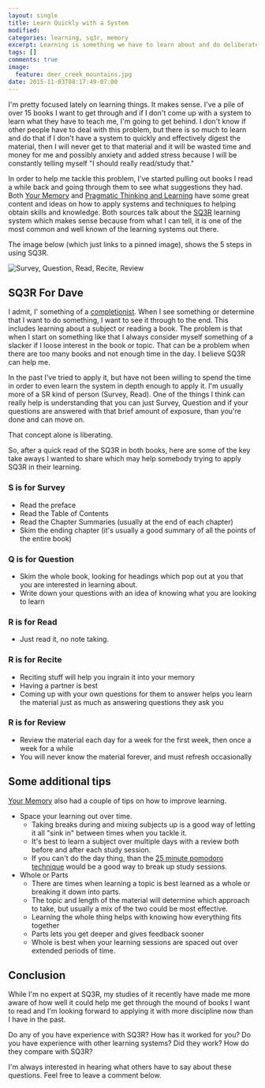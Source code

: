 ```yaml
---
layout: single
title: Learn Quickly with a System
modified:
categories: learning, sq3r, memory
excerpt: Learning is something we have to learn about and do deliberately.
tags: []
comments: true
image:
  feature: deer_creek_mountains.jpg
date: 2015-11-03T08:17:49-07:00
---
```


I'm pretty focused lately on learning things. It makes sense. I've a pile of over 15 books I want to get through and if I don't come up with a system to learn what they have to teach me, I'm going to get behind. I don't know if other people have to deal with this problem, but there is so much to learn and do that if I don't have a system to quickly and effectively digest the material, then I will never get to that material and it will be wasted time and money for me and possibly anxiety and added stress because I will be constantly telling myself "I should really read/study that."

In order to help me tackle this problem, I've started pulling out books I read a while back and going through them to see what suggestions they had. Both [Your Memory][memory] and [Pragmatic Thinking and Learning][learning] have some great content and ideas on how to apply systems and techniques to helping obtain skills and knowledge. Both sources talk about the [SQ3R][sq3r] learning system which makes sense because from what I can tell, it is one of the most common and well known of the learning systems out there.

The image below (which just links to a pinned image), shows the 5 steps in using SQ3R.

![Survey, Question, Read, Recite, Review][sq3r_image]

## SQ3R For Dave

I admit, I' something of a [completionist][completionist]. When I see something or determine that I want to do something, I want to see it through to the end. This includes learning about a subject or reading a book. The problem is that when I start on something like that I always consider myself something of a slacker if I loose interest in the book or topic. That can be a problem when there are too many books and not enough time in the day. I believe SQ3R can help me.

In the past I've tried to apply it, but have not been willing to spend the time in order to even learn the system in depth enough to apply it. I'm usually more of a SR kind of person (Survey, Read). One of the things I think can really help is understanding that you can just Survey, Question and if your questions are answered with that brief amount of exposure, than you're done and can move on.

That concept alone is liberating.

So, after a quick read of the SQ3R in both books, here are some of the key take aways I wanted to share which may help somebody trying to apply SQ3R in their learning.

### S is for Survey

- Read the preface
- Read the Table of Contents
- Read the Chapter Summaries (usually at the end of each chapter)
- Skim the ending chapter (it's usually a good summary of all the points of the entire book)

### Q is for Question

- Skim the whole book, looking for headings which pop out at you that you are interested in learning about.
- Write down your questions with an idea of knowing what you are looking to learn

### R is for Read

- Just read it, no note taking.

### R is for Recite

- Reciting stuff will help you ingrain it into your memory
- Having a partner is best
- Coming up with your own questions for them to answer helps you learn the material just as much as answering questions they ask you

### R is for Review

- Review the material each day for a week for the first week, then once a week for a while
- You will never know the material forever, and must refresh occasionally

## Some additional tips

[Your Memory][memory] also had a couple of tips on how to improve learning.

- Space your learning out over time.
  - Taking breaks during and mixing subjects up is a good way of letting it all "sink in" between times when you tackle it.
  - It's best to learn a subject over multiple days with a review both before and after each study session.
  - If you can't do the day thing, than the [25 minute pomodoro technique][pomodoro] would be a good way to break up study sessions.
- Whole or Parts
  - There are times when learning a topic is best learned as a whole or breaking it down into parts.
  - The topic and length of the material will determine which approach to take, but usually a mix of the two could be most effective.
  - Learning the whole thing helps with knowing how everything fits together
  - Parts lets you get deeper and gives feedback sooner
  - Whole is best when your learning sessions are spaced out over extended periods of time.

## Conclusion

While I'm no expert at SQ3R, my studies of it recently have made me more aware of how well it could help me get through the mound of books I want to read and I'm looking forward to applying it with more discipline now than I have in the past.

Do any of you have experience with SQ3R? How has it worked for you? Do you have experience with other learning systems? Did they work? How do they compare with SQ3R?

I'm always interested in hearing what others have to say about these questions. Feel free to leave a comment below.


[memory]: http://www.amazon.com/dp/1569246297/?tag=digitalbias-20
[learning]: http://www.amazon.com/dp/1934356050/?tag=digitalbias-20
[sq3r]: https://www.google.com/search?q=SQ3R
[sq3r_image]: https://s-media-cache-ak0.pinimg.com/736x/6e/a4/1c/6ea41c81ab4860cbfa7b6c93a3c4ff17.jpg
[completionist]: http://dictionary.reference.com/browse/completionist
[pomodoro]: https://en.wikipedia.org/wiki/Pomodoro_Technique
